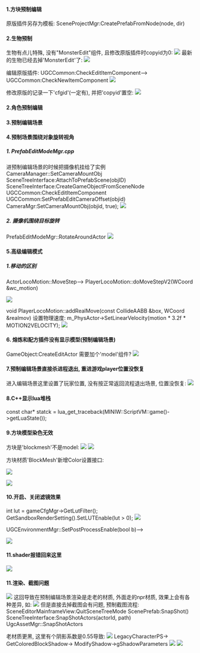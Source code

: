 #### 1.方块预制编辑
原版插件另存为模板: SceneProjectMgr:CreatePrefabFromNode(node, dir)

#### 2.生物预制
生物有点儿特殊, 没有"MonsterEdit"组件, 且修改原版插件时copyid为0:
![](../Source/Image/2024-12-09-12-06-20.png)
最新的生物已经去掉'MonsterEdit'了:
![](../Source/Image/2024-12-09-12-07-32.png)

编辑原版插件:
UGCCommon:CheckEditItemComponent-->
UGCCommon:CheckNewItemComponent
![](../Source/Image/2024-12-09-14-09-18.png)

修改原版的记录一下'cfgid'(一定有), 并把'copyid'置空:
![](../Source/Image/2024-12-09-14-56-57.png)

#### 2.角色预制编辑

#### 3.预制编辑场景

#### 4.预制场景围绕对象旋转视角

##### 1. PrefabEditModeMgr.cpp
进预制编辑场景的时候把摄像机挂给了实例
CameraManager::SetCameraMountObj
SceneTreeInterface:AttachToPrefabScene(objID)
SceneTreeInterface:CreateGameObjectFromSceneNode
UGCCommon:CheckEditItemComponent
UGCCommon:SetPrefabEditCameraOffset(objid)
CameraMgr:SetCameraMountObj(objid, true);
![](../Source/Image/2024-12-08-10-54-55.png)

##### 2. 摄像机围绕目标旋转
PrefabEditModeMgr::RotateAroundActor
![](../Source/Image/2024-12-05-20-35-49.png)


#### 5.高级编辑模式
##### 1.移动的区别
ActorLocoMotion::MoveStep-->
PlayerLocoMotion::doMoveStepV2(WCoord &wc_motion)

![](../Source/Image/2024-12-06-17-58-05.png)

void PlayerLocoMotion::addRealMove(const CollideAABB &box, WCoord &realmov)
设置物理速度: m_PhysActor->SetLinearVelocity(motion * 3.2f * MOTION2VELOCITY);
![](../Source/Image/2024-12-06-19-10-27.png)

#### 6. 熔炼和配方插件没有显示模型(预制编辑场景)

GameObject:CreateEditActor
需要加个'model'组件?
![](../Source/Image/2024-12-08-18-15-58.png)

#### 7.预制编辑场景直接杀进程退出, 重进游戏player位置没恢复
进入编辑场景这里设置了玩家位置, 没有按正常返回流程退出场景, 位置没恢复:
![](../Source/Image/2024-12-12-15-48-31.png)

#### 8.C++显示lua堆栈
const char* statck = lua_get_traceback(MINIW::ScriptVM::game()->getLuaState());

#### 9.方块模型染色无效
方块是'blockmesh'不是model:
![](../Source/Image/2024-12-18-20-25-37.png)
![](../Source/Image/2024-12-18-20-25-02.png)

方块材质'BlockMesh'新增Color设置接口:

![](../Source/Image/2024-12-19-10-52-34.png)

![](../Source/Image/2024-12-19-10-55-52.png)

#### 10.开启、关闭滤镜效果
int lut = gameCfgMgr->GetLutFilter();
GetSandboxRenderSetting().SetLUTEnable(lut > 0);
![](./Source/Image/2025-01-06-20-46-40.png)

UGCEnvironmentMgr::SetPostProcessEnable(bool b)-->

![](./Source/Image/2025-01-06-20-47-58.png)

#### 11.shader报错回来这里
![](./Source/Image/2025-02-20-16-42-48.png)

#### 11.渲染、截图问题
![](./Source/Image/2025-03-04-15-51-16.png)
这回导致在预制编辑场景渲染是走老的材质, 外面走的npr材质, 效果上会有各种差异, 如:
![](./Source/Image/2025-03-04-15-52-35.png)
但是直接去掉截图会有问题, 预制截图流程:
SceneEditorMainframeView:QuitSceneTreeMode
ScenePrefab:SnapShot()
SceneTreeInterface:SnapShotActors(actorId, path)
UgcAssetMgr::SnapShotActors

老材质更黑, 这里有个阴影系数是0.55导致:
![](./Source/Image/2025-03-04-17-19-14.png)
LegacyCharacterPS->
GetColoredBlockShadow->
ModifyShadow->gShadowParameters
![](./Source/Image/2025-03-04-17-21-24.png)
![](./Source/Image/2025-03-04-17-23-35.png)
